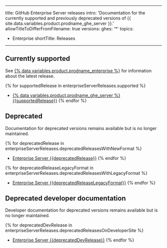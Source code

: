 

---
title: GitHub Enterprise Server releases
intro: 'Documentation for the currently supported and previously deprecated versions of {{ site.data.variables.product.prodname_ghe_server }}.'
allowTitleToDifferFromFilename: true
versions:
  ghes: '*'
topics:
  - Enterprise
shortTitle: Releases
---

## Currently supported

See [{% data variables.product.prodname_enterprise %}](https://github.com/enterprise) for information about the latest release.

{% for supportedRelease in enterpriseServerReleases.supported %}
- [{% data variables.product.prodname_ghe_server %} {{supportedRelease}}](/enterprise-server@{{supportedRelease}})
{% endfor %}

## Deprecated

Documentation for deprecated versions remains available but is no longer maintained.

{% for deprecatedRelease in enterpriseServerReleases.deprecatedReleasesWithNewFormat %}
- [Enterprise Server {{deprecatedRelease}}](/enterprise-server@{{deprecatedRelease}})
{% endfor %}

{% for deprecatedReleaseLegacyFormat in enterpriseServerReleases.deprecatedReleasesWithLegacyFormat %}
- [Enterprise Server {{deprecatedReleaseLegacyFormat}}](/enterprise/{{deprecatedReleaseLegacyFormat}})
{% endfor %}

## Deprecated developer documentation

Developer documentation for deprecated versions remains available but is no longer maintained.

{% for deprecatedDevRelease in enterpriseServerReleases.deprecatedReleasesOnDeveloperSite %}
- [Enterprise Server {{deprecatedDevRelease}}](https://developer.github.com/enterprise/{{deprecatedDevRelease}})
{% endfor %}
